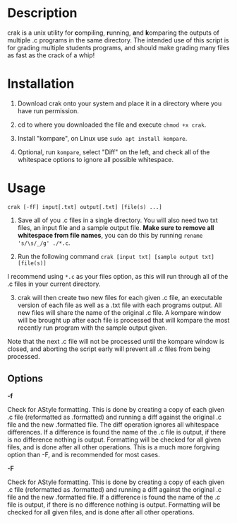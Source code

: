# Description

crak is a unix utility for **c**ompiling, **r**unning, **a**nd **k**omparing the outputs of multiple .c programs in the same directory.
The intended use of this script is for grading multiple students programs, and should make grading many files as fast as the crack of a whip!

# Installation

1. Download crak onto your system and place it in a directory where you have run permission.

2. cd to where you downloaded the file and execute `chmod +x crak`.

3. Install "kompare", on Linux use `sudo apt install kompare`.

4. Optional, run `kompare`, select "Diff" on the left, and check all of the whitespace options to ignore all possible whitespace.

# Usage

`crak [-fF] input[.txt] output[.txt] [file(s) ...]`

1. Save all of you .c files in a single directory. You will also need two txt files, an input file and a sample output file. **Make sure to remove all whitespace from file names**, you can do this by running `rename 's/\s/_/g' ./*.c`.

2. Run the following command `crak [input txt] [sample output txt] [file(s)]`

I recommend using `*.c` as your files option, as this will run through all of the .c files in your current directory.

3. crak will then create two new files for each given .c file, an executable version of each file as well as a .txt file with each programs
output. All new files will share the name of the original .c file. A kompare window will be brought up after each file is processed
that will kompare the most recently run program with the sample output given.

Note that the next .c file will not be processed until the kompare window is closed, and aborting the script early will prevent all
.c files from being processed.

## Options
**-f**

Check for AStyle formatting. This is done by creating a copy of each given .c file (reformatted as .formatted) and running a diff against the original .c file and the new .formatted file. The diff operation ignores all whitespace differences. If a difference is found the name of the .c file is output, if there is no difference nothing is output. Formatting will be checked for all given files, and is done after all other operations. This is a much more forgiving option than -F, and is recommended for most cases.

**-F**

Check for AStyle formatting. This is done by creating a copy of each given .c file (reformatted as .formatted) and running a diff against the original .c file and the new .formatted file. If a difference is found the name of the .c file is output, if there is no difference nothing is output. Formatting will be checked for all given files, and is done after all other operations.
